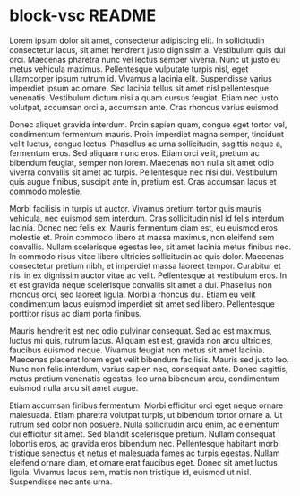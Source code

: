 # block-vsc README

Lorem ipsum dolor sit amet, consectetur adipiscing elit. In sollicitudin consectetur lacus, sit amet hendrerit justo dignissim a. Vestibulum quis dui orci. Maecenas pharetra nunc vel lectus semper viverra. Nunc ut justo eu metus vehicula maximus. Pellentesque vulputate turpis nisl, eget ullamcorper ipsum rutrum id. Vivamus a lacinia elit. Suspendisse varius imperdiet ipsum ac ornare. Sed lacinia tellus sit amet nisl pellentesque venenatis. Vestibulum dictum nisi a quam cursus feugiat. Etiam nec justo volutpat, accumsan orci a, accumsan ante. Cras rhoncus varius euismod.

Donec aliquet gravida interdum. Proin sapien quam, congue eget tortor vel, condimentum fermentum mauris. Proin imperdiet magna semper, tincidunt velit luctus, congue lectus. Phasellus ac urna sollicitudin, sagittis neque a, fermentum eros. Sed aliquam nunc eros. Etiam orci velit, pretium ac bibendum feugiat, semper non lorem. Maecenas non nulla sit amet odio viverra convallis sit amet ac turpis. Pellentesque nec nisi dui. Vestibulum quis augue finibus, suscipit ante in, pretium est. Cras accumsan lacus et commodo molestie.

Morbi facilisis in turpis ut auctor. Vivamus pretium tortor quis mauris vehicula, nec euismod sem interdum. Cras sollicitudin nisl id felis interdum lacinia. Donec nec felis ex. Mauris fermentum diam est, eu euismod eros molestie et. Proin commodo libero at massa maximus, non eleifend sem convallis. Nullam scelerisque egestas leo, sit amet lacinia metus finibus nec. In commodo risus vitae libero ultricies sollicitudin ac quis dolor. Maecenas consectetur pretium nibh, et imperdiet massa laoreet tempor. Curabitur et nisi in ex dignissim auctor vitae ac velit. Pellentesque at vestibulum eros. In et est gravida neque scelerisque convallis sit amet a dui. Phasellus non rhoncus orci, sed laoreet ligula. Morbi a rhoncus dui. Etiam eu velit condimentum lacus euismod imperdiet sit amet sed libero. Pellentesque porttitor risus ac diam porta finibus.

Mauris hendrerit est nec odio pulvinar consequat. Sed ac est maximus, luctus mi quis, rutrum lacus. Aliquam est est, gravida non arcu ultricies, faucibus euismod neque. Vivamus feugiat non metus sit amet lacinia. Maecenas placerat lorem eget velit bibendum facilisis. Mauris sed justo leo. Nunc non felis interdum, varius sapien nec, consequat ante. Donec sagittis, metus pretium venenatis egestas, leo urna bibendum arcu, condimentum euismod nulla arcu sit amet augue.

Etiam accumsan finibus fermentum. Morbi efficitur orci eget neque ornare malesuada. Etiam pharetra volutpat turpis, ut bibendum tortor ornare a. Ut rutrum sed dolor non posuere. Nulla sollicitudin arcu enim, ac elementum dui efficitur sit amet. Sed blandit scelerisque pretium. Nullam consequat lobortis eros, ac gravida eros bibendum nec. Pellentesque habitant morbi tristique senectus et netus et malesuada fames ac turpis egestas. Nullam eleifend ornare diam, et ornare erat faucibus eget. Donec sit amet luctus ligula. Vivamus lacus sem, mattis non tristique id, euismod ut nisl. Suspendisse nec ante urna.
